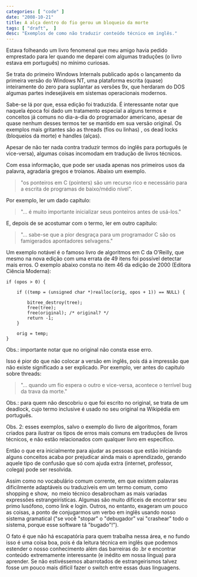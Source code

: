 ```yaml
---
categories: [ "code" ]
date: "2008-10-21"
title: A alça dentro do fio gerou um bloqueio da morte
tags: [ "draft",  ]
desc: "Exemplos de como não traduzir conteúdo técnico em inglês."
---
```

Estava folheando um livro fenomenal que meu amigo havia pedido emprestado para ler quando me deparei com algumas traduções (o livro estava em português) no mínimo curiosas.

Se trata do primeiro Windows Internals publicado após o lançamento da primeira versão do Windows NT, uma plataforma escrita (quase) inteiramente do zero para suplantar as versões 9x, que herdaram do DOS algumas partes indesejáveis em sistemas operacionais modernos.

Sabe-se lá por que, essa edição foi traduzida. É interessante notar que naquela época foi dado um tratamento especial a alguns termos e conceitos já comuns no dia-a-dia do programador americano, apesar de quase nenhum desses termos ter se mantido em sua versão original. Os exemplos mais gritantes são as threads (fios ou linhas) , os dead locks (bloqueios da morte) e handles (alças).

Apesar de não ter nada contra traduzir termos do inglês para português (e vice-versa), algumas coisas incomodam em tradução de livros técnicos.


Com essa informação, que pode ser usada apenas nos primeiros usos da palavra, agradaria gregos e troianos. Abaixo um exemplo.

> "os ponteiros em C (pointers) são um recurso rico e necessário para a escrita de programas de baixo/médio nível".


Por exemplo, ler um dado capítulo:

> "... é muito importante inicializar seus ponteiros antes de usá-los."

E, depois de se acostumar com o termo, ler em outro capítulo:

> "... sabe-se que a pior desgraça para um programador C são os famigerados apontadores selvagens."



Um exemplo notável é o famoso livro de algoritmos em C da O'Reilly, que mesmo na nova edição com uma errata de 49 itens foi possível detectar mais erros. O exemplo abaixo consta no item 46 da edição de 2000 (Editora Ciência Moderna):

    if (opos > 0) {
    
        if ((temp = (unsigned char *)realloc(orig, opos + 1)) == NULL) {
    
            bitree_destroy(tree);
            free(tree);
            free(original); /* original? */
            return -1;
        }
    
        orig = temp;
    }

Obs.: importante notar que no original não consta esse erro.


Isso é pior do que não colocar a versão em inglês, pois dá a impressão que não existe significado a ser explicado. Por exemplo, ver antes do capítulo sobre threads:

> "... quando um fio espera o outro e vice-versa, acontece o terrível bug da trava da morte."

Obs.: para quem não descobriu o que foi escrito no original, se trata de um deadlock, cujo termo inclusive é usado no seu original na Wikipédia em português.

Obs. 2: esses exemplos, salvo o exemplo do livro de algoritmos, foram criados para ilustrar os tipos de erros mais comuns em traduções de livros técnicos, e não estão relacionados com qualquer livro em específico.

Então o que era inicialmente para ajudar as pessoas que estão iniciando alguns conceitos acaba por prejudicar ainda mais o aprendizado, gerando aquele tipo de confusão que só com ajuda extra (internet, professor, colega) pode ser resolvida.

Assim como no vocabulário comum corrente, em que existem palavras dificilmente adaptáveis ou traduzíveis em um termo comum, como shopping e show,  no meio técnico desabrocham as mais variadas expressões estrangeirísticas. Algumas são muito difíceis de encontrar seu primo lusófono, como link e login. Outros, no entanto, exageram um pouco as coisas, a ponto de conjugarmos um verbo em inglês usando nosso sistema gramatical ("se você "stopar" o "debugador" vai "crashear" todo o sistema, porque esse software tá "bugado"!").

O fato é que não há escapatória para quem trabalha nessa área, e no fundo isso é uma coisa boa, pois é da leitura técnica em inglês que podemos estender o nosso conhecimento além das barreiras do .br e encontrar conteúdo extremamente interessante (e inédito em nossa língua) para aprender. Se não estivéssemos abarrotados de estrangeirismos talvez fosse um pouco mais difícil fazer o switch entre essas duas linguagens.
